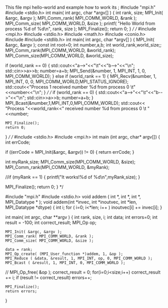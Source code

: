 This file mpi hello-world and example how to work its ;
#include "mpi.h"
#include <stdio.h>
int main( int argc, char *argv[] )
{
    int rank, size;
    MPI_Init( &argc, &argv );
    MPI_Comm_rank( MPI_COMM_WORLD, &rank );
    MPI_Comm_size( MPI_COMM_WORLD, &size );
    printf( "Hello World from process %d of %d\n", rank, size );
    MPI_Finalize();
    return 0;
}
*/
/*
#include <mpi.h>
#include <stdio.h>
#include <math.h>
#include <conio.h>
#include <iostream>
#include <stdlib.h>
int main( int argc, char *argv[] )
{
MPI_Init( &argc, &argv );
const int root=0;
int number,a,b;
int world_rank,world_size;;
MPI_Comm_rank(MPI_COMM_WORLD, &world_rank);
MPI_Comm_size(MPI_COMM_WORLD, &world_size);


if (world_rank == 0)
{
	std::cout<<"a-->"<<"\t"<<"b-->"<<"\n";
    std::cin>>a>>b;
    number=a+b;
	MPI_Send(&number, 1, MPI_INT, 1, 0, MPI_COMM_WORLD);
}
else if (world_rank == 1) 
{
    MPI_Recv(&number, 1, MPI_INT, 0, 0, MPI_COMM_WORLD,MPI_STATUS_IGNORE);
    std::cout<<"Process 1 received number %d from process 0  \t"<<number<<"\n";
}
*/
  /* 
	if (world_rank == 0)
	{
	std::cout<<"a-->"<<"\t"<<"b-->"<<"\n";
    std::cin>>a>>b;
    number=a+b;
	}
	 MPI_Bcast(&number,1,MPI_INT,0,MPI_COMM_WORLD);
     std::cout<< "Process "<<world_rank<<" received number %d from process 0 \t "<<number;
	
	MPI_Finalize();
	return 0;
}
*/
/*
#include <stdio.h>
#include <mpi.h>
int main (int argc, char* argv[])
{
  int errCode;

  if ((errCode = MPI_Init(&argc, &argv)) != 0)
  {
    return errCode;
  }

  int myRank,size;
  MPI_Comm_size(MPI_COMM_WORLD, &size);
  MPI_Comm_rank(MPI_COMM_WORLD, &myRank);

  //if (myRank == 1)
  {
    printf("It works!%d of %d\n",myRank,size);
  }

  MPI_Finalize();
  return 0;
}
*/

#include "mpi.h"
#include <stdio.h>
void addem ( int *, int *, int *, MPI_Datatype * ); 
void addem(int *invec, int *inoutvec, int *len, MPI_Datatype *dtype)
{
    int i;
    for ( i=0; i<*len; i++ ) 
        inoutvec[i] += invec[i];
}
 
int main( int argc, char **argv )
{
    int rank, size, i;
    int data;
    int errors=0;
    int result = -100;
    int correct_result;
    MPI_Op op;
 
    MPI_Init( &argc, &argv );
    MPI_Comm_rank( MPI_COMM_WORLD, &rank );
    MPI_Comm_size( MPI_COMM_WORLD, &size );
 
    data = rank;
    MPI_Op_create( (MPI_User_function *)addem, 1, &op );
    MPI_Reduce ( &data, &result, 1, MPI_INT, op, 0, MPI_COMM_WORLD );
    MPI_Bcast ( &result, 1, MPI_INT, 0, MPI_COMM_WORLD );
   // MPI_Op_free( &op );
    correct_result = 0;
    for(i=0;i<size;i++) 
        correct_result += i;
    if (result != correct_result) errors++;
 
    MPI_Finalize();
    return errors;
}
